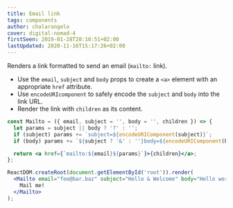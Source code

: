 ```yaml
---
title: Email link
tags: components
author: chalarangelo
cover: digital-nomad-4
firstSeen: 2019-01-28T20:10:51+02:00
lastUpdated: 2020-11-16T15:17:26+02:00
---
```


Renders a link formatted to send an email (`mailto:` link).

- Use the `email`, `subject` and `body` props to create a `<a>` element with an appropriate `href` attribute.
- Use `encodeURIcomponent` to safely encode the `subject` and `body` into the link URL.
- Render the link with `children` as its content.

```jsx
const Mailto = ({ email, subject = '', body = '', children }) => {
  let params = subject || body ? '?' : '';
  if (subject) params += `subject=${encodeURIComponent(subject)}`;
  if (body) params += `${subject ? '&' : ''}body=${encodeURIComponent(body)}`;

  return <a href={`mailto:${email}${params}`}>{children}</a>;
};
```

```jsx
ReactDOM.createRoot(document.getElementById('root')).render(
  <Mailto email="foo@bar.baz" subject="Hello & Welcome" body="Hello world!">
    Mail me!
  </Mailto>
);
```
